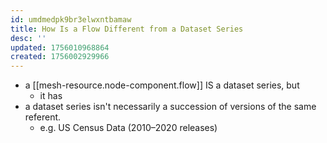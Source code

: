 ```yaml
---
id: umdmedpk9br3elwxntbamaw
title: How Is a Flow Different from a Dataset Series
desc: ''
updated: 1756010968864
created: 1756002929966
---
```


- a [[mesh-resource.node-component.flow]] IS a dataset series, but
  - it has  
- a dataset series isn't necessarily a succession of versions of the same referent.
  - e.g. US Census Data (2010–2020 releases)
